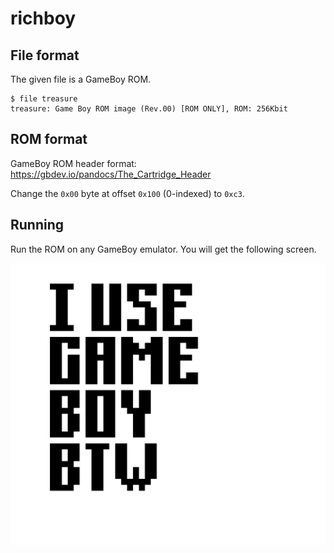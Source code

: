 # richboy

## File format

The given file is a GameBoy ROM.

```
$ file treasure
treasure: Game Boy ROM image (Rev.00) [ROM ONLY], ROM: 256Kbit
```

## ROM format

GameBoy ROM header format: https://gbdev.io/pandocs/The_Cartridge_Header

Change the `0x00` byte at offset `0x100` (0-indexed) to `0xc3`.

## Running

Run the ROM on any GameBoy emulator. You will get the following screen.

![flag](./flag.png)
